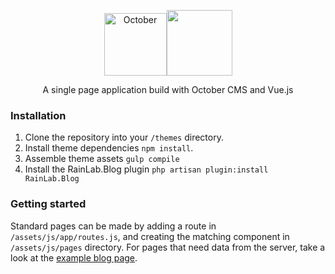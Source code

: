 <p align="center">
    <a href="//octobercms/october" target="_blank"><img src="//octobercms/october/blob/master/themes/demo/assets/images/october.png?raw=true" alt="October" width="auto" height="100px" /></a><a href="//vuejs/vue" target="_blank"><img src="http://vuejs.org/images/logo.png" width="auto" height="105px"></a>
</p>

<p align="center">A single page application build with October CMS and Vue.js</p>

### Installation
1. Clone the repository into your `/themes` directory.
2. Install theme dependencies `npm install`.
3. Assemble theme assets `gulp compile`
4. Install the RainLab.Blog plugin `php artisan plugin:install RainLab.Blog`

### Getting started
Standard pages can be made by adding a route in `/assets/js/app/routes.js`, and creating the matching component in `/assets/js/pages` directory. For pages that need data from the server, take a look at the [example blog page](https://github.com/scottbedard/oc-vuetober-theme/blob/master/assets/js/pages/blog).
